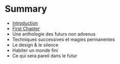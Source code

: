 # Summary

* [Introduction](README.md)
* [First Chapter](chapter1.md)
* Une anthologie des futurs non advenus
* Techniques successives et magies permanentes
* Le design & le silence
* Habiter un monde fini
* Ce qui sera pareil dans le futur

